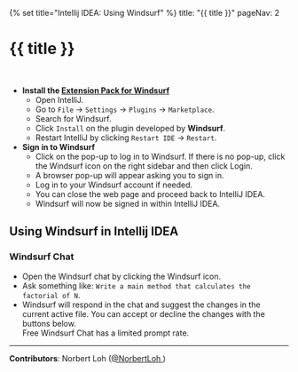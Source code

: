 {% set title="Intellij IDEA: Using Windsurf" %}
<frontmatter>
  title: "{{ title }}"
  pageNav: 2
</frontmatter>

<include src="../common/common-fragments.md#wip-warning" />

# {{ title }}

<include src="./windsurfContent.md#title-id" />
<br/>

<include src="./windsurfContent.md#setting-up-id" />

* **Install the [Extension Pack for Windsurf](https://plugins.jetbrains.com/plugin/20540-windsurf-plugin-formerly-codeium-for-python-js-java-go--)**
  * Open IntelliJ.
  * Go to `File` → `Settings` → `Plugins` → `Marketplace`.
  * Search for Windsurf.
  * Click `Install` on the plugin developed by **Windsurf**.<br>
    <pic src="images/intellijWindsurf/windsurfPlugin.png" width="400" />
  * Restart IntelliJ by clicking `Restart IDE` → `Restart`.
* **Sign in to Windsurf**
  * Click on the pop-up to log in to Windsurf. If there is no pop-up, click the Windsurf icon on the right sidebar and then click Login.<br>
    <pic src="images/intellijWindsurf/windsurfIcon.png" width="400" />
  * A browser pop-up will appear asking you to sign in.
  * Log in to your Windsurf account if needed.
  * You can close the web page and proceed back to IntelliJ IDEA.
  * Windsurf will now be signed in within IntelliJ IDEA.

## Using Windsurf in Intellij IDEA

<include src="./windsurfContent.md#basic-code-completion-id" var-imgurl="images/intellijWindsurf/windsurfCodeCompletion.png" />

### Windsurf Chat

* Open the Windsurf chat by clicking the Windsurf icon.<br>
  <pic src="images/intellijWindsurf/windsurfChat.png" width="400" />
* Ask something like: `Write a main method that calculates the factorial of N`.
* Windsurf will respond in the chat and suggest the changes in the current active file. You can accept or decline the changes with the buttons below.<br>
    <pic src="images/intellijWindsurf/windsurfChatSuggestion.png" width="800" />
  <box type="warning" seamless>
    Free Windsurf Chat has a limited prompt rate.
    </box>

<include src="./windsurfContent.md#windsurf-inline-chat-id" var-imgurl="images/intellijWindsurf/windsurfInline.png" />

<include src="./windsurfContent.md#windsurf-default-commands-id" var-commandsimgurl="images/intellijWindsurf/windsurfCommands.png"
var-refactorimgurl="images/intellijWindsurf/windsurfRefactor.png" />
</include>

---

**Contributors**: Norbert Loh ([@NorbertLoh ](https://github.com/NorbertLoh ))
